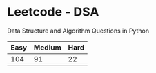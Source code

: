# Leetcode - DSA

Data Structure and Algorithm Questions in Python

| Easy   |  Medium  | Hard |
|--------|----------|------|
|  104   |    91    |  22  |

